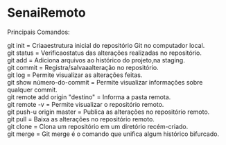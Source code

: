 # SenaiRemoto

Principais Comandos:

git init = Criaaestrutura inicial do repositório Git no computador local. <br>
git status = Verificaostatus das alterações realizadas no repositório. <br>
git add = Adiciona arquivos ao histórico do projeto,na staging.<br>
git commit = Registra/salvaaalteração no repositório.<br>
git log =  Permite visualizar as alterações feitas.<br>
git show número-do-commit =    Permite visualizar informações sobre qualquer commit.<br>
git remote add origin "destino" = Informa a pasta remota.<br>
git remote -v = Permite visualizar o repositório remoto.<br>
git push-u origin master = Publica as alterações no repositório remoto.<br>
git pull =  Baixa as alterações no repositório remoto.<br>
git clone = Clona um repositório em um diretório recém-criado.<br>
git merge = Git merge é o comando que unifica algum histórico bifurcado.<br>
